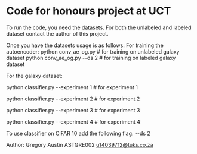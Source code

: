 # Code for honours project at UCT 
To run the code, you need the datasets. For both the unlabeled and labeled dataset contact the author of this project. 

Once you have the datasets usage is as follows: 
For training the autoencoder: 
python conv_ae_og.py # for training on unlabeled galaxy dataset 
python conv_ae_og.py --ds 2 # for training on labeled galaxy dataset 

For the galaxy dataset: 

python classifier.py --experiment 1 # for experiment 1 

python classifier.py --experiment 2 # for experiment 2 

python classifier.py --experiment 3 # for experiment 3 

python classifier.py --experiment 4 # for experiment 4 


To use classifier on CIFAR 10 add the following flag: 
--ds 2


Author:
Gregory Austin
ASTGRE002
u14039712@tuks.co.za
